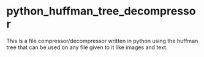 # python_huffman_tree_decompressor
This is a file compressor/decompressor written in python using the huffman tree that can be used on any file given to it like images and text. 
